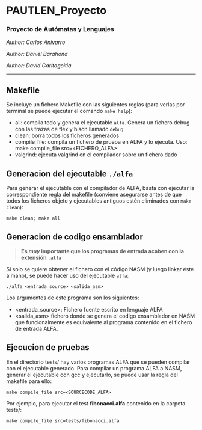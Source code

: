 # PAUTLEN_Proyecto
### Proyecto de Autómatas y Lenguajes

*Author: Carlos Anivarro*

*Author: Daniel Barahona*

*Author: David Garitagoitia*
***

## Makefile

Se incluye un fichero Makefile con las siguientes reglas (para verlas por terminal se puede ejecutar el comando `make help`):

+ all: compila todo y genera el ejecutable `alfa`. Genera un fichero debug con las trazas de flex y bison llamado `debug`
+ clean: borra todos los ficheros generados
+ compile_file: compila un fichero de prueba en ALFA y lo ejecuta. Uso: make compile_file src=<FICHERO_ALFA>
+ valgrind: ejecuta valgrind en el compilador sobre un fichero dado

## Generacion del ejecutable `./alfa`

Para generar el ejecutable con el compilador de ALFA, basta con ejecutar la correspondiente regla del makefile (conviene asegurarse antes de que todos los ficheros objeto y ejecutables antiguos estén eliminados con `make clean`):

```
make clean; make all
```

## Generacion de codigo ensamblador

> **Es ***muy*** importante que los programas de entrada acaben con la extensión `.alfa`**

Si solo se quiere obtener el fichero con el código NASM (y luego linkar éste a mano), se puede hacer uso del ejecutable `alfa`:

```
./alfa <entrada_source> <salida_asm>
```

Los argumentos de este programa son los siguientes:

+ <entrada_source>: Fichero fuente escrito en lenguaje ALFA
+ <salida_asm> fichero donde se genera el codigo ensamblador en NASM que funcionalmente es equivalente al programa contenido en el fichero de entrada ALFA.

## Ejecucion de pruebas

En el directorio tests/ hay varios programas ALFA que se pueden compilar con el ejecutable generado. Para compilar un programa ALFA a NASM, generar el ejecutable con gcc y ejecutarlo, se puede usar la regla del makefile para ello:

```
make compile_file src=<SOURCECODE_ALFA>
```

Por ejemplo, para ejecutar el test **fibonacci.alfa** contenido en la carpeta tests/:

```
make compile_file src=tests/fibonacci.alfa
```